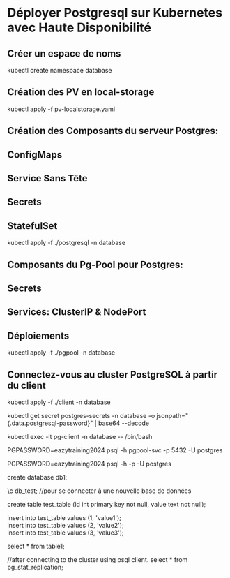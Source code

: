 # Déployer Postgresql sur Kubernetes avec Haute Disponibilité

## Créer un espace de noms

kubectl create namespace database

## Création des PV en local-storage

kubectl apply -f pv-localstorage.yaml

## Création des Composants du serveur Postgres:
## ConfigMaps
## Service Sans Tête
## Secrets
## StatefulSet

kubectl apply -f ./postgresql -n database

## Composants du Pg-Pool pour Postgres:
## Secrets
## Services: ClusterIP & NodePort
## Déploiements

kubectl apply -f ./pgpool -n database

## Connectez-vous au cluster PostgreSQL à partir du client

kubectl apply -f ./client -n database

kubectl get secret postgres-secrets -n database -o jsonpath="{.data.postgresql-password}" | base64 --decode

kubectl exec -it pg-client -n database -- /bin/bash

PGPASSWORD=eazytraining2024 psql -h pgpool-svc -p 5432 -U postgres

PGPASSWORD=eazytraining2024 psql -h <IP ADDR> -p <NODEPORT ADDR of pgpool-svc-nodeport> -U postgres

create database db1; 

\c db_test; //pour se connecter à une nouvelle base de données

create table test_table (id int primary key not null, value text not null);         
                
insert into test_table values (1, 'value1');      
insert into test_table values (2, 'value2');      
insert into test_table values (3, 'value3');      

select * from table1;

//after connecting to the cluster using psql client.
select * from pg_stat_replication;